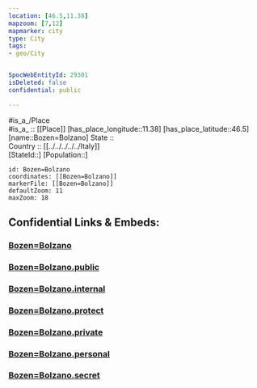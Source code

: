 ```yaml
---
location: [46.5,11.38] 
mapzoom: [7,12] 
mapmarker: city 
type: City
tags:
- geo/City


SpocWebEntityId: 29301
isDeleted: false
confidential: public

---
```

#is_a_/Place  
#is_a_ :: [[Place]] 
[has_place_longitude::11.38] 
[has_place_latitude::46.5] 
[name::Bozen=Bolzano] 
State ::  
Country :: [[../../../../../Italy]]  
[StateId::] 
[Population::] 



```leaflet
id: Bozen=Bolzano
coordinates: [[Bozen=Bolzano]] 
markerFile: [[Bozen=Bolzano]] 
defaultZoom: 11 
maxZoom: 18
```


## Confidential Links & Embeds: 

### [Bozen=Bolzano](/_Standards/Earth/Continent/Europe/Europe~South/Italy/regions~Italy/Trentino/Bozen.Province/City/Bozen=Bolzano.md) 

### [Bozen=Bolzano.public](/_public/Earth/Continent/Europe/Europe~South/Italy/regions~Italy/Trentino/Bozen.Province/City/Bozen=Bolzano.public.md) 

### [Bozen=Bolzano.internal](/_internal/Earth/Continent/Europe/Europe~South/Italy/regions~Italy/Trentino/Bozen.Province/City/Bozen=Bolzano.internal.md) 

### [Bozen=Bolzano.protect](/_protect/Earth/Continent/Europe/Europe~South/Italy/regions~Italy/Trentino/Bozen.Province/City/Bozen=Bolzano.protect.md) 

### [Bozen=Bolzano.private](/_private/Earth/Continent/Europe/Europe~South/Italy/regions~Italy/Trentino/Bozen.Province/City/Bozen=Bolzano.private.md) 

### [Bozen=Bolzano.personal](/_personal/Earth/Continent/Europe/Europe~South/Italy/regions~Italy/Trentino/Bozen.Province/City/Bozen=Bolzano.personal.md) 

### [Bozen=Bolzano.secret](/_secret/Earth/Continent/Europe/Europe~South/Italy/regions~Italy/Trentino/Bozen.Province/City/Bozen=Bolzano.secret.md)

